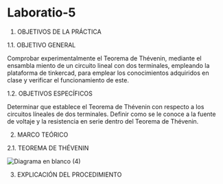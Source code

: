 # Laboratio-5

1. OBJETIVOS DE LA PRÁCTICA

1.1. OBJETIVO GENERAL

Comprobar experimentalmente el Teorema de Thévenin, mediante el ensambla miento de un circuito lineal con dos terminales, empleando la plataforma de tinkercad, para emplear los conocimientos adquiridos en clase y verificar el funcionamiento de este.

1.2. OBJETIVOS ESPECÍFICOS

Determinar que establece el Teorema de Thévenin con respecto a los circuitos líneales de dos terminales.
Definir como se le conoce a la fuente de voltaje y la resistencia en serie dentro del Teorema de Thévenin.

2. MARCO TEÓRICO

2.1. TEOREMA DE THÉVENIN

![Diagrama en blanco (4)](https://user-images.githubusercontent.com/94008521/149223551-11bdd5e3-4237-4407-bf25-181800b64476.png)

3. EXPLICACIÓN DEL PROCEDIMIENTO
